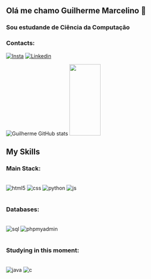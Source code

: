 ## Olá me chamo Guilherme Marcelino 👋

### Sou estudande de Ciência da Computação

### Contacts:

[![Insta](https://img.shields.io/badge/Instagram-E4405F?style=for-the-badge&logo=instagram&logoColor=white)](https://instagram.com/guilherme_m.costa?igshid=YTQwZjQ0NmI0OA==)
[![Linkedin](https://img.shields.io/badge/LinkedIn-0077B5?style=for-the-badge&logo=linkedin&logoColor=white)](www.linkedin.com/in/guilherme-marcelino-75240a238)

![Guilherme GitHub stats](https://github-readme-stats.vercel.app/api?username=GuilhermeM03&show_icons=true&theme=tokyonight)
 <img width="41%" height="195px" src="https://github-readme-stats.vercel.app/api/top-langs/?username=GuilhermeM03&layout=compact&hide_border=true&title_color=c9d1d9&text_color=c9d1d9&bg_color=0d1117" />

## My Skills

### Main Stack:

<div style="display: inline_block"><br/>
  <img align="center" alt="html5" src="https://img.shields.io/badge/HTML5-E34F26?style=for-the-badge&logo=html5&logoColor=white" />
  <img align="center" alt="css" src="https://img.shields.io/badge/CSS3-1572B6?style=for-the-badge&logo=css3&logoColor=white" />
  <img align="center" alt="python" src="https://img.shields.io/badge/Python-14354C?style=for-the-badge&logo=python&logoColor=white" />
  <img align="center" alt="js" src="https://img.shields.io/badge/JavaScript-323330?style=for-the-badge&logo=javascript&logoColor=F7DF1E" />
</div><br/>

### Databases:

<div style="display: inline_block"><br/>
   <img align="center" alt="sql" src="https://img.shields.io/badge/MySQL-00000F?style=for-the-badge&logo=mysql&logoColor=white" />
   <img align="center" alt="phpmyadmin" src="https://img.shields.io/badge/phpmyadmin-316192?style=for-the-badge&amp;logo=phpmyadmin&amp;logoColor=white" />
</div><br/>

### Studying in this moment:

<div style="display: inline_block"><br/>
  <img align="center" alt="java" src="https://img.shields.io/badge/Java-ED8B00?style=for-the-badge&logo=openjdk&logoColor=white" />
  <img align="center" alt="c" src="https://img.shields.io/badge/C-00599C?style=for-the-badge&logo=c&logoColor=white" />
</div><br/>


